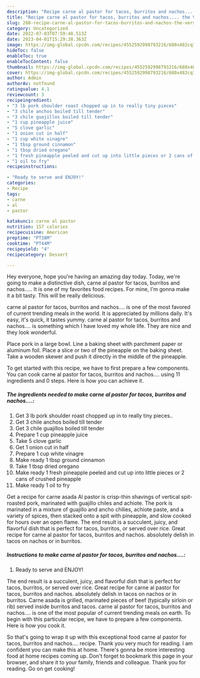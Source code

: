 ```yaml
---
description: "Recipe carne al pastor for tacos, burritos and nachos.... the Very Delicious"
title: "Recipe carne al pastor for tacos, burritos and nachos.... the Very Delicious"
slug: 288-recipe-carne-al-pastor-for-tacos-burritos-and-nachos-the-very-delicious
category: Uncategorized
date: 2022-07-03T07:59:48.513Z
date: 2023-04-01T15:29:38.363Z
image: https://img-global.cpcdn.com/recipes/4552592998793216/680x482cq70/carne-al-pastor-for-tacos-burritos-and-nachos-recipe-main-photo.jpg
hideToc: false
enableToc: true
enableTocContent: false
thumbnail: https://img-global.cpcdn.com/recipes/4552592998793216/680x482cq70/carne-al-pastor-for-tacos-burritos-and-nachos-recipe-main-photo.jpg
cover: https://img-global.cpcdn.com/recipes/4552592998793216/680x482cq70/carne-al-pastor-for-tacos-burritos-and-nachos-recipe-main-photo.jpg
author: Admin
authorAv: notfound
ratingvalue: 4.1
reviewcount: 3
recipeingredient:
- "3 lb pork shoulder roast chopped up in to really tiny pieces"
- "3 chile anchos boiled till tender"
- "3 chile guajillos boiled till tender"
- "1 cup pineapple juice"
- "5 clove garlic"
- "1 onion cut in half"
- "1 cup white vinagre"
- "1 tbsp ground cinnamon"
- "1 tbsp dried oregano"
- "1 fresh pineapple peeled and cut up into little pieces or 2 cans of crushed pineapple"
- "1 oil to fry"
recipeinstructions:

- "Ready to serve and ENJOY!"
categories:
- Recipe
tags:
- carne
- al
- pastor

katakunci: carne al pastor 
nutrition: 157 calories
recipecuisine: American
preptime: "PT38M"
cooktime: "PT44M"
recipeyield: "4"
recipecategory: Dessert

---
```



Hey everyone, hope you're having an amazing day today. Today, we're going to make a distinctive dish, carne al pastor for tacos, burritos and nachos..... It is one of my favorites food recipes. For mine, I'm gonna make it a bit tasty. This will be really delicious.

carne al pastor for tacos, burritos and nachos.... is one of the most favored of current trending meals in the world. It is appreciated by millions daily. It's easy, it's quick, it tastes yummy. carne al pastor for tacos, burritos and nachos.... is something which I have loved my whole life. They are nice and they look wonderful.

Place pork in a large bowl. Line a baking sheet with parchment paper or aluminum foil. Place a slice or two of the pineapple on the baking sheet. Take a wooden skewer and push it directly in the middle of the pineapple.


To get started with this recipe, we have to first prepare a few components. You can cook carne al pastor for tacos, burritos and nachos.... using 11 ingredients and 0 steps. Here is how you can achieve it.

<!--inarticleads1-->

##### The ingredients needed to make carne al pastor for tacos, burritos and nachos....:

1. Get 3 lb pork shoulder roast chopped up in to really tiny pieces..
1. Get 3 chile anchos boiled till tender
1. Get 3 chile guajillos boiled till tender
1. Prepare 1 cup pineapple juice
1. Take 5 clove garlic
1. Get 1 onion cut in half
1. Prepare 1 cup white vinagre
1. Make ready 1 tbsp ground cinnamon
1. Take 1 tbsp dried oregano
1. Make ready 1 fresh pineapple peeled and cut up into little pieces or 2 cans of crushed pineapple
1. Make ready 1 oil to fry


Get a recipe for carne asada Al pastor is crisp-thin shavings of vertical spit-roasted pork, marinated with guajillo chiles and achiote. The pork is marinated in a mixture of guajillo and ancho chilies, achiote paste, and a variety of spices, then stacked onto a spit with pineapple, and slow cooked for hours over an open flame. The end result is a succulent, juicy, and flavorful dish that is perfect for tacos, burritos, or served over rice. Great recipe for carne al pastor for tacos, burritos and nachos. absolutely delish in tacos on nachos or in burritos. 

<!--inarticleads2-->

##### Instructions to make carne al pastor for tacos, burritos and nachos....:


1. Ready to serve and ENJOY!

The end result is a succulent, juicy, and flavorful dish that is perfect for tacos, burritos, or served over rice. Great recipe for carne al pastor for tacos, burritos and nachos. absolutely delish in tacos on nachos or in burritos. Carne asada is grilled, marinated pieces of beef (typically sirloin or rib) served inside burritos and tacos. carne al pastor for tacos, burritos and nachos…. is one of the most popular of current trending meals on earth. To begin with this particular recipe, we have to prepare a few components. Here is how you cook it. 

So that's going to wrap it up with this exceptional food carne al pastor for tacos, burritos and nachos.... recipe. Thank you very much for reading. I am confident you can make this at home. There's gonna be more interesting food at home recipes coming up. Don't forget to bookmark this page in your browser, and share it to your family, friends and colleague. Thank you for reading. Go on get cooking!

